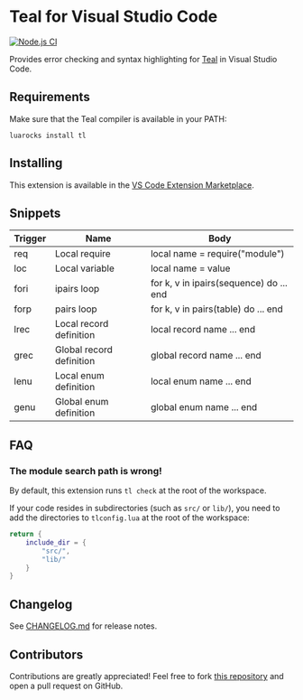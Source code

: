 # Teal for Visual Studio Code

[![Node.js CI](https://img.shields.io/github/workflow/status/teal-language/vscode-teal/Node.js%20CI.svg?logo=github)](https://github.com/teal-language/vscode-teal/actions?query=workflow%3A%22Node.js+CI%22)

Provides error checking and syntax highlighting for [Teal](https://github.com/teal-language/tl) in Visual Studio Code.

## Requirements

Make sure that the Teal compiler is available in your PATH:
```
luarocks install tl
```

## Installing

This extension is available in the [VS Code Extension Marketplace](https://marketplace.visualstudio.com/items?itemName=pdesaulniers.vscode-teal).

## Snippets

Trigger | Name | Body
--- | --- | ---
req | Local require | local name = require("module")
loc | Local variable | local name = value
fori | ipairs loop | for k, v in ipairs(sequence) do ... end
forp | pairs loop | for k, v in pairs(table) do ... end
lrec | Local record definition | local record name ... end
grec | Global record definition | global record name ... end
lenu | Local enum definition | local enum name ... end
genu | Global enum definition | global enum name ... end

## FAQ

### The module search path is wrong!

By default, this extension runs `tl check` at the root of the workspace.

If your code resides in subdirectories (such as `src/` or `lib/`), you need to add the directories to `tlconfig.lua` at the root of the workspace:
```lua
return {
    include_dir = {
        "src/",
        "lib/"
    }
}
```

## Changelog

See [CHANGELOG.md](CHANGELOG.md) for release notes.

## Contributors

Contributions are greatly appreciated! Feel free to fork [this repository](https://github.com/teal-language/vscode-teal) and open a pull request on GitHub.
